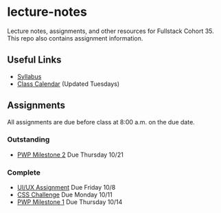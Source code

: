 # lecture-notes
Lecture notes, assignments, and other resources for Fullstack Cohort 35. This repo also contains assignment information.

## Useful Links
* [Syllabus](http://ddc-web-curriculum.cnm.edu/syllabus/)
* [Class Calendar](https://calendar.google.com/calendar?cid=Ym9vdGNhbXBjb2RlcnNAZ21haWwuY29t) (Updated Tuesdays)

## Assignments
All assignments are due before class at 8:00 a.m. on the due date.

### Outstanding
* [PWP Milestone 2](https://ddc-web-curriculum.cnm.edu/pwp-milestone-two/) Due Thursday 10/21
### Complete
* [UI/UX Assignment](https://classroom.github.com/a/xOZW-hZ8) Due Friday 10/8
* [CSS Challenge](https://classroom.github.com/a/LG3VgU-n) Due Monday 10/11
* [PWP Milestone 1](https://ddc-web-curriculum.cnm.edu/pwp-milestone-one/) Due Thursday 10/14